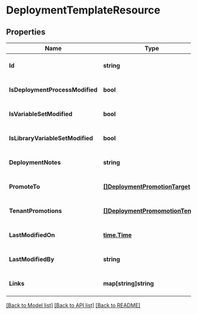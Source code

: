 # DeploymentTemplateResource

## Properties
Name | Type | Description | Notes
------------ | ------------- | ------------- | -------------
**Id** | **string** |  | [optional] [default to null]
**IsDeploymentProcessModified** | **bool** |  | [optional] [default to null]
**IsVariableSetModified** | **bool** |  | [optional] [default to null]
**IsLibraryVariableSetModified** | **bool** |  | [optional] [default to null]
**DeploymentNotes** | **string** |  | [optional] [default to null]
**PromoteTo** | [**[]DeploymentPromotionTarget**](DeploymentPromotionTarget.md) |  | [optional] [default to null]
**TenantPromotions** | [**[]DeploymentPromomotionTenant**](DeploymentPromomotionTenant.md) |  | [optional] [default to null]
**LastModifiedOn** | [**time.Time**](time.Time.md) |  | [optional] [default to null]
**LastModifiedBy** | **string** |  | [optional] [default to null]
**Links** | **map[string]string** |  | [optional] [default to null]

[[Back to Model list]](../README.md#documentation-for-models) [[Back to API list]](../README.md#documentation-for-api-endpoints) [[Back to README]](../README.md)


